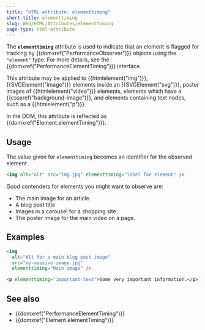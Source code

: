 ```yaml
---
title: "HTML attribute: elementtiming"
short-title: elementtiming
slug: Web/HTML/Attributes/elementtiming
page-type: html-attribute
---
```




The **`elementtiming`** attribute is used to indicate that an element is flagged for tracking by {{domxref("PerformanceObserver")}} objects using the `"element"` type. For more details, see the {{domxref("PerformanceElementTiming")}} interface.

This attribute may be applied to {{htmlelement("img")}}, {{SVGElement("image")}} elements inside an {{SVGElement("svg")}}, poster images of {{htmlelement("video")}} elements, elements which have a {{cssxref("background-image")}}, and elements containing text nodes, such as a {{htmlelement("p")}}.

In the DOM, this attribute is reflected as {{domxref("Element.elementTiming")}}.

## Usage

The value given for `elementtiming` becomes an identifier for the observed element.

```html
<img alt="alt" src="img.jpg" elementtiming="label for element" />
```

Good contenders for elements you might want to observe are:

- The main image for an article.
- A blog post title
- Images in a carousel for a shopping site.
- The poster image for the main video on a page.

## Examples

```html
<img
  alt="Alt for a main blog post image"
  src="my-massive-image.jpg"
  elementtiming="Main image" />

<p elementtiming="important-text">Some very important information.</p>
```

## See also

- {{domxref("PerformanceElementTiming")}}
- {{domxref("Element.elementTiming")}}

